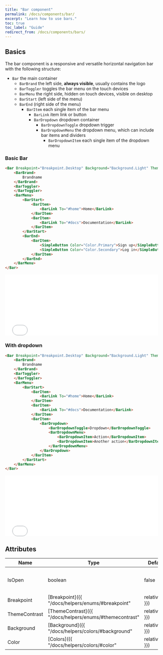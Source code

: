 ```yaml
---
title: "Bar component"
permalink: /docs/components/bar/
excerpt: "Learn how to use bars."
toc: true
toc_label: "Guide"
redirect_from: /docs/components/bars/
---
```


## Basics

The bar component is a responsive and versatile horizontal navigation bar with the following structure:

- `Bar` the main container
  - `BarBrand` the left side, **always visible**, usually contains the logo
  - `BarToggler` toggles the bar menu on the touch devices
  - `BarMenu` the right side, hidden on touch devices, visible on desktop
  - `BarStart` (left side of the menu)
  - `BarEnd` (right side of the menu)
    - `BarItem` each single item of the bar menu
      - `BarLink` item link or button
      - `BarDropdown` dropdown container
        - `BarDropdownToggle` dropdown trigger
        - `BarDropdownMenu` the dropdown menu, which can include bar items and dividers
          - `BarDropdownItem` each single item of the dropdown menu

### Basic Bar

```html
<Bar Breakpoint="Breakpoint.Desktop" Background="Background.Light" Theme="Theme.Light">
    <BarBrand>
        Brandname
    </BarBrand>
    <BarToggler>
    </BarToggler>
    <BarMenu>
        <BarStart>
            <BarItem>
                <BarLink To="#home">Home</BarLink>
            </BarItem>
            <BarItem>
                <BarLink To="#docs">Documentation</BarLink>
            </BarItem>
        </BarStart>
        <BarEnd>
            <BarItem>
                <SimpleButton Color="Color.Primary">Sign up</SimpleButton>
                <SimpleButton Color="Color.Secondary">Log in</SimpleButton>
            </BarItem>
        </BarEnd>
    </BarMenu>
</Bar>
```

<iframe src="/examples/bars/basic/" frameborder="0" scrolling="no" style="width:100%;height:200px;"></iframe>

### With dropdown

```html
<Bar Breakpoint="Breakpoint.Desktop" Background="Background.Light" Theme="Theme.Light">
    <BarBrand>
        Brandname
    </BarBrand>
    <BarToggler>
    </BarToggler>
    <BarMenu>
        <BarStart>
            <BarItem>
                <BarLink To="#home">Home</BarLink>
            </BarItem>
            <BarItem>
                <BarLink To="#docs">Documentation</BarLink>
            </BarItem>
            <BarItem>
                <BarDropdown>
                    <BarDropdownToggle>Dropdown</BarDropdownToggle>
                    <BarDropdownMenu>                        
                        <BarDropdownItem>Action</BarDropdownItem>
                        <BarDropdownItem>Another action</BarDropdownItem>
                    </BarDropdownMenu>
                </BarDropdown>
            </BarItem>
        </BarStart>
    </BarMenu>
</Bar>
```

<iframe src="/examples/bars/dropdown/" frameborder="0" scrolling="no" style="width:100%;height:200px;"></iframe>

## Attributes

| Name          | Type                                                                       | Default          | Description                                                                                 |
|---------------|----------------------------------------------------------------------------|------------------|---------------------------------------------------------------------------------------------|
| IsOpen        | boolean                                                                    | false            | Controlls the state of toggler and the menu.                                                |
| Breakpoint    | [Breakpoint]({{ "/docs/helpers/enums/#breakpoint" | relative_url }})       | `None`           | Defines the media breakpoint.                                                               |
| ThemeContrast | [ThemeContrast]({{ "/docs/helpers/enums/#themecontrast" | relative_url }}) | `Light`          | Adjusts the contrast for light or dark themes.                                              |
| Background    | [Background]({{ "/docs/helpers/colors/#background" | relative_url }})      | `None`           | Sets the bar background color.                                                              |
| Color         | [Colors]({{ "/docs/helpers/colors/#color" | relative_url }})               | `None`           | Component visual or contextual style variants.                                              |